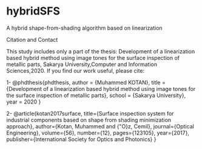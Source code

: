 # hybridSFS
 A hybrid shape-from-shading algorithm based on linearization

Citation and Contact

This study includes only a part of the thesis: Development of a linearization based hybrid method using image tones for the surface inspection of metallic parts, Sakarya University,Computer and Information Sciences,2020. If you find our work useful, please cite:

1-
@phdthesis{phdthesis,
  author       = {Muhammed KOTAN}, 
  title        = {Development of a linearization based hybrid method using image tones for the surface inspection of metallic parts},
  school       = {Sakarya University},
  year         = 2020
}

2-
@article{kotan2017surface,
  title={Surface inspection system for industrial components based on shape from shading minimization approach},
  author={Kotan, Muhammed and {\"O}z, Cemil},
  journal={Optical Engineering},
  volume={56},
  number={12},
  pages={123105},
  year={2017},
  publisher={International Society for Optics and Photonics}
}
